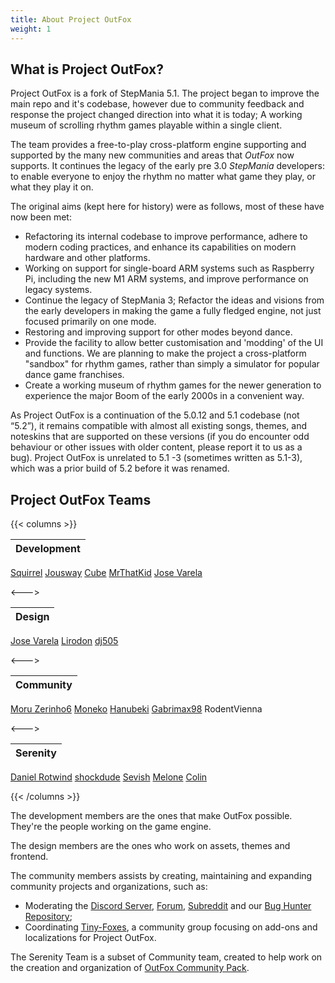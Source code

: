```yaml
---
title: About Project OutFox
weight: 1
---
```


## What is Project OutFox?

Project OutFox is a fork of StepMania 5.1. The project began to improve the main repo and it's codebase, however due to community feedback and response the project changed direction into what it is today; A working museum of scrolling rhythm games playable within a single client.

The team provides a free-to-play cross-platform engine supporting and supported by the many new communities and areas that _OutFox_ now supports. It continues the legacy of the early pre 3.0 _StepMania_ developers: to enable everyone to enjoy the rhythm no matter what game they play, or what they play it on.

The original aims (kept here for history) were as follows, most of these have now been met:

* Refactoring its internal codebase to improve performance, adhere to modern coding practices, and enhance its capabilities on modern hardware and other platforms. 
* Working on support for single-board ARM systems such as Raspberry Pi, including the new M1 ARM systems, and improve performance on legacy systems.
* Continue the legacy of StepMania 3; Refactor the ideas and visions from the early developers in making the game a fully fledged engine, not just focused primarily on one mode.
* Restoring and improving support for other modes beyond dance.
* Provide the facility to allow better customisation and 'modding' of the UI and functions. We are planning to make the project a cross-platform "sandbox" for rhythm games, rather than simply a simulator for popular dance game franchises.
* Create a working museum of rhythm games for the newer generation to experience the major Boom of the early 2000s in a convenient way.

As Project OutFox is a continuation of the 5.0.12 and 5.1 codebase (not “5.2”), it remains compatible with almost all existing songs, themes, and noteskins that are supported on these versions (if you do encounter odd behaviour or other issues with older content, please report it to us as a bug). Project OutFox is unrelated to 5.1 -3 (sometimes written as 5.1-3), which was a prior build of 5.2 before it was renamed.

## Project OutFox Teams

{{< columns >}} <!-- begin columns block -->

Development |
:------------ |
[Squirrel](https://github.com/Scraticus)
[Jousway](https://github.com/Jousway)
[Cube](https://github.com/concubidated)
[MrThatKid](https://github.com/MrThatKid)
[Jose Varela](https://github.com/JoseVarelaP)

<---> <!-- magic separator, between columns -->

Design |
:------------ |
[Jose Varela](https://github.com/JoseVarelaP)
[Lirodon](https://github.com/ListenerJubatus)
[dj505](https://github.com/dj505)

<---> <!-- magic separator, between columns -->

Community |
:------------ |
[Moru Zerinho6](https://github.com/moruzerinho6)
[Moneko](https://github.com/JustMoneko)
[Hanubeki](https://github.com/hanubeki)
[Gabrimax98](https://github.com/Gabrimax98)
RodentVienna

<---> <!-- magic sparator, between columns -->

Serenity |
:------------ |
[Daniel Rotwind](https://github.com/DanielRotwind)
[shockdude](https://github.com/shockdude)
[Sevish](https://sevish.com/)
[Melone](https://twitter.com/exibiIiA)
[Colin](https://twitter.com/colinmcguire_)

{{< /columns >}}

The development members are the ones that make OutFox possible. They're the people working on the game engine.

The design members are the ones who work on assets, themes and frontend.

The community members assists by creating, maintaining and expanding community projects and organizations, such as:

- Moderating the [Discord Server](https://discord.gg/cN4TjgQdcA), [Forum](https://discourse.projectmoon.dance/), [Subreddit](https://www.reddit.com/r/OutFox/) and our [Bug Hunter Repository](https://github.com/TeamRizu/OutFox);
- Coordinating [Tiny-Foxes](https://github.com/Tiny-Foxes), a community group focusing on add-ons and localizations for Project OutFox.

The Serenity Team is a subset of Community team, created to help work on the creation and organization of [OutFox Community Pack](https://projectoutfox.com/outfox-serenity).